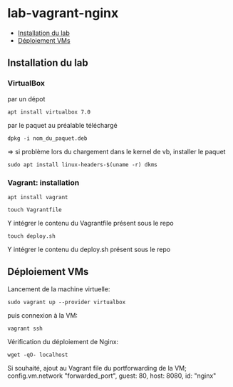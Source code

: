 # lab-vagrant-nginx

- [Installation du lab](#installation-du-lab)
- [Déploiement VMs](#déploiement-vms)

## Installation du lab

### VirtualBox
par un dépot 
```
apt install virtualbox 7.0
```

par le paquet au préalable téléchargé
```
dpkg -i nom_du_paquet.deb
```
=> si problème lors du chargement dans le kernel de vb, installer le paquet 
```
sudo apt install linux-headers-$(uname -r) dkms
```

### Vagrant: installation
```
apt install vagrant
```

```
touch Vagrantfile
```
Y intégrer le contenu du Vagrantfile présent sous le repo

```
touch deploy.sh
```
Y intégrer le contenu du deploy.sh présent sous le repo

## Déploiement VMs

Lancement de la machine virtuelle:
```
sudo vagrant up --provider virtualbox
```

puis connexion à la VM:
```
vagrant ssh
```

Vérification du déploiement de Nginx:
```
wget -qO- localhost
```

Si souhaité, ajout au Vagrant file du portforwarding de la VM; config.vm.network "forwarded_port", guest: 80, host: 8080, id: "nginx"
